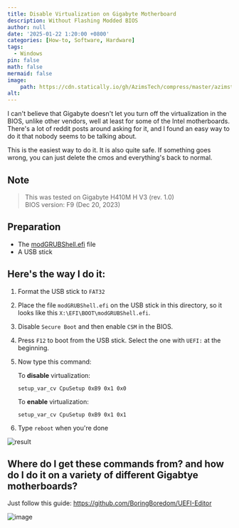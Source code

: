 ```yaml
---
title: Disable Virtualization on Gigabyte Motherboard
description: Without Flashing Modded BIOS
author: null
date: '2025-01-22 1:20:00 +0800'
categories: [How-to, Software, Hardware]
tags:
  - Windows
pin: false
math: false
mermaid: false
image:
    path: https://cdn.statically.io/gh/AzimsTech/compress/master/azimstech.github.io/Giga-H410-H-V3-banner.jpg
alt:
---
```


I can't believe that Gigabyte doesn't let you turn off the virtualization in the BIOS, unlike other vendors, well at least for some of the Intel motherboards. There's a lot of reddit posts around asking for it, and I found an easy way to do it that nobody seems to be talking about.

This is the easiest way to do it. It is also quite safe. If something goes wrong, you can just delete the cmos and everything's back to normal.

## Note
> This was tested on Gigabyte H410M H V3 (rev. 1.0)  
> BIOS version: F9 (Dec 20, 2023)

## Preparation
- The [modGRUBShell.efi](https://github.com/datasone/grub-mod-setup_var/releases) file
- A USB stick

## Here's the way I do it:
1. Format the USB stick to `FAT32`
2. Place the file `modGRUBShell.efi` on the USB stick in this directory, so it looks like this `X:\EFI\BOOT\modGRUBShell.efi`.
3. Disable `Secure Boot` and then enable `CSM` in the BIOS.
4. Press `F12` to boot from the USB stick. Select the one with `UEFI:` at the beginning.
5. Now type this command:  
   
   To **disable** virtualization:  
   ```
   setup_var_cv CpuSetup 0xB9 0x1 0x0
   ```
   To **enable** virtualization:  
   ```
   setup_var_cv CpuSetup 0xB9 0x1 0x1
   ```
 6. Type `reboot` when you're done  
 
 ![result](https://cdn.statically.io/gh/AzimsTech/compress/master/azimstech.github.io/vm-disabled-result.png)

## Where do I get these commands from? and how do I do it on a variety of different Gigabtye motherboards?
Just follow this guide: https://github.com/BoringBoredom/UEFI-Editor

![image](https://gist.github.com/user-attachments/assets/8fae0846-326d-4b14-80fb-ec11b6a73bc2)